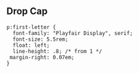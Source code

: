 ## Drop Cap
    p:first-letter {
      font-family: "Playfair Display", serif;
      font-size: 5.5rem;
      float: left;
      line-height: .8; /* from 1 */
     margin-right: 0.07em;
    } 